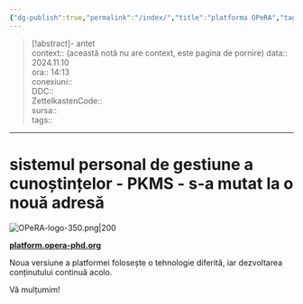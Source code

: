 ```yaml
---
{"dg-publish":true,"permalink":"/index/","title":"platforma OPeRA","tags":["gardenEntry"],"created":"2025-01-23T15:11:47.000+02:00","updated":"2025-01-30T11:30:18.000+02:00"}
---
```


> [!abstract]- antet  
> context:: (această notă nu are context, este pagina de pornire)
> data:: 2024.11.10  
> ora:: 14:13  
> conexiuni::  
> DDC::  
> ZettelkastenCode::  
> sursa::  
> tags::  


---

# sistemul personal de gestiune a cunoștințelor - PKMS - s-a mutat la o nouă adresă

![OPeRA-logo-350.png|200](/img/user/media/OPeRA-logo-350.png)

 **[platform.opera-phd.org](https://platform.opera-phd.org/)**

Noua versiune a platformei folosește o tehnologie diferită, iar dezvoltarea conținutului continuă acolo.

Vă mulțumim!